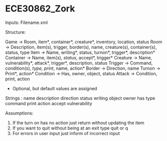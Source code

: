 # ECE30862_Zork

Inputs: Filename.xml

Structure:

Game -> Room, item*, container*, creature*, inventory, location, status
Room -> Description, item(s), trigger, border(s), name, creature(s), container(s), status, type
Item -> Name, writing*, status, turnon*, trigger*, description*
Container -> Name, item(s)*, status*, accept*, trigger*
Creature -> Name, vulnerability*, attack*, trigger*, description, status
Trigger -> Command, condition(s)*, type, print*, name, action*
Border -> Direction, name
Turnon -> Print*, action*
Condition -> Has, owner, object, status
Attack -> Condition, print, action

* Optional, but default values are assigned

Strings :
name
description
direction
status
writing
object
owner
has
type
command
print
action
accept
vulnerability

Assumptions:
1. If the turn on has no action just return without updating the item
2. If you want to quit without being at an exit type quit or q
3. For errors in user input just inform of incorrect input
